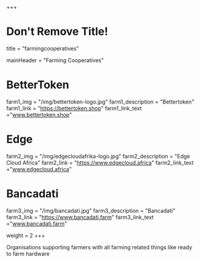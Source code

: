 +++
# Don't Remove Title!
title = "farmingcooperatives"

mainHeader = "Farming Cooperatives"

# BetterToken
farm1_img = "/img/bettertoken-logo.jpg"
farm1_description = "Bettertoken"
farm1_link = "https://bettertoken.shop"
farm1_link_text ="www.bettertoken.shop"

# Edge
farm2_img = "/img/edgecloudafrika-logo.jpg"
farm2_description = "Edge Cloud Africa"
farm2_link = "https://www.edgecloud.africa"
farm2_link_text ="www.edgecloud.africa"

# Bancadati
farm3_img = "/img/bancadati.jpg"
farm3_description = "Bancadati"
farm3_link = "https://www.bancadati.farm"
farm3_link_text ="www.bancadati.farm"





weight = 2
+++

Organisations supporting farmers with all farming related things like ready to farm hardware
